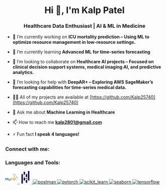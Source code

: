 <h1 align="center">Hi 👋, I'm Kalp Patel</h1>
<h3 align="center">Healthcare Data Enthusiast | AI & ML in Medicine</h3>

- 🔭 I’m currently working on **ICU mortality prediction – Using ML to optimize resource management in low-resource settings.**

- 🌱 I’m currently learning **Advanced ML for time-series forecasting**

- 👯 I’m looking to collaborate on **Healthcare AI projects – Focused on clinical decision support systems, medical imaging AI, and predictive analytics.**

- 🤝 I’m looking for help with **DeepAR+ – Exploring AWS SageMaker’s forecasting capabilities for time-series medical data.**

- 👨‍💻 All of my projects are available at [https://github.com/Kalp25740](https://github.com/Kalp25740)

- 💬 Ask me about **Machine Learning in Healthcare**

- 📫 How to reach me **kalp2801@gmail.com**

- ⚡ Fun fact **I speak 4 languages!**

<h3 align="left">Connect with me:</h3>
<p align="left">
</p>

<h3 align="left">Languages and Tools:</h3>
<p align="left"> <a href="https://www.mysql.com/" target="_blank" rel="noreferrer"> <img src="https://raw.githubusercontent.com/devicons/devicon/master/icons/mysql/mysql-original-wordmark.svg" alt="mysql" width="40" height="40"/> </a> <a href="https://pandas.pydata.org/" target="_blank" rel="noreferrer"> <img src="https://raw.githubusercontent.com/devicons/devicon/2ae2a900d2f041da66e950e4d48052658d850630/icons/pandas/pandas-original.svg" alt="pandas" width="40" height="40"/> </a> <a href="https://postman.com" target="_blank" rel="noreferrer"> <img src="https://www.vectorlogo.zone/logos/getpostman/getpostman-icon.svg" alt="postman" width="40" height="40"/> </a> <a href="https://pytorch.org/" target="_blank" rel="noreferrer"> <img src="https://www.vectorlogo.zone/logos/pytorch/pytorch-icon.svg" alt="pytorch" width="40" height="40"/> </a> <a href="https://scikit-learn.org/" target="_blank" rel="noreferrer"> <img src="https://upload.wikimedia.org/wikipedia/commons/0/05/Scikit_learn_logo_small.svg" alt="scikit_learn" width="40" height="40"/> </a> <a href="https://seaborn.pydata.org/" target="_blank" rel="noreferrer"> <img src="https://seaborn.pydata.org/_images/logo-mark-lightbg.svg" alt="seaborn" width="40" height="40"/> </a> <a href="https://www.tensorflow.org" target="_blank" rel="noreferrer"> <img src="https://www.vectorlogo.zone/logos/tensorflow/tensorflow-icon.svg" alt="tensorflow" width="40" height="40"/> </a> </p>
